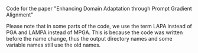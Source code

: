 Code for the paper "Enhancing Domain Adaptation through Prompt Gradient Alignment"

Please note that in some parts of the code, we use the term LAPA instead of PGA and LAMPA instead of MPGA. This is because the code was written before the name change, thus the output directory names and some variable names still use the old names.